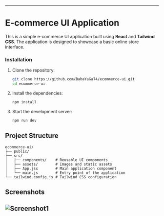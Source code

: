 
---

# E-commerce UI Application

This is a simple e-commerce UI application built using **React** and **Tailwind CSS**. The application is designed to showcase a basic online store interface.

### Installation

1. Clone the repository:

   ```bash
   git clone https://github.com/BabaYaGa74/ecommerce-ui.git
   cd ecommerce-ui
   ```

2. Install the dependencies:

   ```bash
   npm install
   ```

3. Start the development server:

   ```bash
   npm run dev
   ```

## Project Structure

```
ecommerce-ui/
├── public/
├── src/ 
│   ├── components/    # Reusable UI components
│   ├── assets/        # Images and static assets
│   ├── App.jsx        # Main application component
│   └── main.js        # Entry point of the application
└── tailwind.config.js # Tailwind CSS configuration
```

## Screenshots

![Screenshot1](/src/assets/screenshots/front.png?raw=true "Optional Title")
---